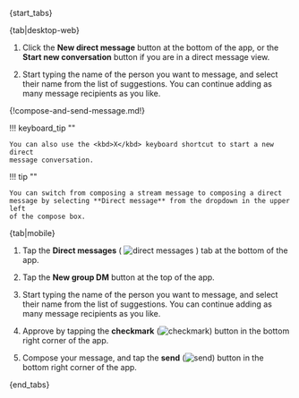{start_tabs}

{tab|desktop-web}

1. Click the **New direct message** button at the bottom of the app, or the
   **Start new conversation** button if you are in a direct message view.

1. Start typing the name of the person you want to message, and
   select their name from the list of suggestions. You can continue
   adding as many message recipients as you like.

{!compose-and-send-message.md!}

!!! keyboard_tip ""

    You can also use the <kbd>X</kbd> keyboard shortcut to start a new direct
    message conversation.

!!! tip ""

    You can switch from composing a stream message to composing a direct
    message by selecting **Direct message** from the dropdown in the upper left
    of the compose box.

{tab|mobile}

1. Tap the **Direct messages**
   ( <img src="/static/images/help/mobile-dm-tab-icon.svg" alt="direct messages" class="help-center-icon"/> )
   tab at the bottom of the app.

1. Tap the **New group DM** button at the top of the app.

1. Start typing the name of the person you want to message, and
   select their name from the list of suggestions. You can continue
   adding as many message recipients as you like.

1. Approve by tapping the **checkmark**
   (<img src="/static/images/help/mobile-check-circle-icon.svg" alt="checkmark" class="help-center-icon"/>)
   button in the bottom right corner of the app.

1. Compose your message, and tap the **send**
   (<img src="/static/images/help/mobile-send-circle-icon.svg" alt="send" class="help-center-icon"/>)
   button in the bottom right corner of the app.

{end_tabs}
